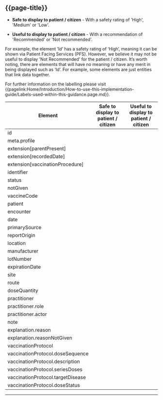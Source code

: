 ## {{page-title}}

<div class="nhsd-a-box nhsd-a-box--bg-light-yellow nhsd-!t-margin-bottom-6 nhsd-t-body">

-  <b>Safe to display to patient / citizen</b> - With a safety rating of 'High', 'Medium' or 'Low'.

-  <b>Useful to display to patient / citizen</b> - With a recommendation of 'Recommended' or 'Not recommended'.

For example, the element 'Id’ has a safety rating of ‘High’, meaning it can be shown via Patient Facing Services (PFS). However, we believe it may not be useful to display 'Not Recommended' for the patient / citizen. It’s worth noting, there are elements that will have no meaning or have any merit in being displayed such as ‘Id’. For example, some elements are just entities that link data together.

For further information on the labelling please visit {{pagelink:Home/Introduction/How-to-use-this-implementation-guide/Labels-used-within-this-guidance.page.md}}.
</div>

<table data-responsive>
    <thead>
        <tr>
            <th>Element</th>
            <th data-no-sort>Safe to display to patient / citizen</th>
            <th data-no-sort>Useful to display to patient / citizen</th>
        </tr>
    </thead>
    <tbody>
        <tr>
            <td>id</td>
            <td><span class="fas fa-check-circle text-success fa-lg"></span></td>
            <td><span class="fas fa-times-circle text-danger fa-lg" title="Not useful"></span></td>
        </tr>
        <tr>
            <td>meta.profile</td>
            <td><span class="fas fa-check-circle text-success fa-lg"></span></td>
            <td><span class="fas fa-times-circle text-danger fa-lg" title="Not useful"></span></td>
        </tr>
        <tr>
            <td>extension[parentPresent]</td>
            <td><span class="fas fa-check-circle text-success fa-lg"></span></td>
            <td><span class="fas fa-check-circle text-success fa-lg"></span></td>
        </tr>
        <tr>
            <td>extension[recordedDate]</td>
            <td><span class="fas fa-exclamation-circle text-warning fa-lg" title="Use with caution"></span></td>
            <td><span class="fas fa-check-circle text-success fa-lg"></span></td>
        </tr>
        <tr>
            <td>extension[vaccinationProcedure]</td>
            <td><span class="fas fa-check-circle text-success fa-lg"></span></td>
            <td><span class="fas fa-check-circle text-success fa-lg"></span></td>
        </tr>
        <tr>
            <td>identifier</td>
            <td><span class="fas fa-times-circle text-danger fa-lg" title="Not advised"></span></td>
            <td><span class="fas fa-times-circle text-danger fa-lg" title="Not useful"></span></td>
        </tr>
        <tr>
            <td>status</td>
            <td><span class="fas fa-times-circle text-danger fa-lg" title="Not advised"></span></td>
            <td><span class="fas fa-times-circle text-danger fa-lg" title="Not useful"></span></td>
        </tr>
        <tr>
            <td>notGiven</td>
            <td><span class="fas fa-times-circle text-danger fa-lg" title="Not advised"></span></td>
            <td><span class="fas fa-check-circle text-success fa-lg"></span></td>
        </tr>
        <tr>
            <td>vaccineCode</td>
            <td><span class="fas fa-exclamation-circle text-warning fa-lg" title="Use with caution"></span></td>
            <td><span class="fas fa-check-circle text-success fa-lg"></span></td>
        </tr>
        <tr>
            <td>patient</td>
            <td><span class="fas fa-check-circle text-success fa-lg"></span></td>
            <td><span class="fas fa-times-circle text-danger fa-lg" title="Not useful"></span></td>
        </tr>
        <tr>
            <td>encounter</td>
            <td><span class="fas fa-check-circle text-success fa-lg"></span></td>
            <td><span class="fas fa-times-circle text-danger fa-lg" title="Not useful"></span></td>
        </tr>
        <tr>
            <td>date</td>
            <td><span class="fas fa-check-circle text-success fa-lg"></span></td>
            <td><span class="fas fa-check-circle text-success fa-lg"></span></td>
        </tr>
        <tr>
            <td>primarySource</td>
            <td><span class="fas fa-exclamation-circle text-warning fa-lg" title="Use with caution"></span></td>
            <td><span class="fas fa-check-circle text-success fa-lg"></span></td>
        </tr>
        <tr>
            <td>reportOrigin</td>
            <td><span class="fas fa-check-circle text-success fa-lg"></span></td>
            <td><span class="fas fa-check-circle text-success fa-lg"></span></td>
        </tr>
        <tr>
            <td>location</td>
            <td><span class="fas fa-check-circle text-success fa-lg"></span></td>
            <td><span class="fas fa-times-circle text-danger fa-lg" title="Not useful"></span></td>
        </tr>
        <tr>
            <td>manufacturer</td>
            <td><span class="fas fa-check-circle text-success fa-lg"></span></td>
            <td><span class="fas fa-check-circle text-success fa-lg"></span></td>
        </tr>
        <tr>
            <td>lotNumber</td>
            <td><span class="fas fa-check-circle text-success fa-lg"></span></td>
            <td><span class="fas fa-check-circle text-success fa-lg"></span></td>
        </tr>
        <tr>
            <td>expirationDate</td>
            <td><span class="fas fa-check-circle text-success fa-lg"></span></td>
            <td><span class="fas fa-times-circle text-danger fa-lg" title="Not useful"></span></td>
        </tr>
        <tr>
            <td>site</td>
            <td><span class="fas fa-check-circle text-success fa-lg"></span></td>
            <td><span class="fas fa-times-circle text-danger fa-lg" title="Not useful"></span></td>
        </tr>
        <tr>
            <td>route</td>
            <td><span class="fas fa-check-circle text-success fa-lg"></span></td>
            <td><span class="fas fa-times-circle text-danger fa-lg" title="Not useful"></span></td>
        </tr>
        <tr>
            <td>doseQuantity</td>
            <td><span class="fas fa-check-circle text-success fa-lg"></span></td>
            <td><span class="fas fa-check-circle text-success fa-lg"></span></td>
        </tr>
        <tr>
            <td>practitioner</td>
            <td><span class="fas fa-check-circle text-success fa-lg"></span></td>
            <td><span class="fas fa-times-circle text-danger fa-lg" title="Not useful"></span></td>
        </tr>
        <tr>
            <td>practitioner.role</td>
            <td><span class="fas fa-check-circle text-success fa-lg"></span></td>
            <td><span class="fas fa-times-circle text-danger fa-lg" title="Not useful"></span></td>
        </tr>
        <tr>
            <td>practitioner.actor</td>
            <td><span class="fas fa-check-circle text-success fa-lg"></span></td>
            <td><span class="fas fa-check-circle text-success fa-lg"></span></td>
        </tr>
        <tr>
            <td>note</td>
            <td><span class="fas fa-check-circle text-success fa-lg"></span></td>
            <td><span class="fas fa-check-circle text-success fa-lg"></span></td>
        </tr>
        <tr>
            <td>explanation.reason</td>
            <td><span class="fas fa-check-circle text-success fa-lg"></span></td>
            <td><span class="fas fa-check-circle text-success fa-lg"></span></td>
        </tr>
        <tr>
            <td>explanation.reasonNotGiven</td>
            <td><span class="fas fa-times-circle text-danger fa-lg" title="Not advised"></span></td>
            <td><span class="fas fa-times-circle text-danger fa-lg" title="Not useful"></span></td>
        </tr>
        <tr>
            <td>vaccinationProtocol</td>
            <td><span class="fas fa-check-circle text-success fa-lg"></span></td>
            <td><span class="fas fa-times-circle text-danger fa-lg" title="Not useful"></span></td>
        </tr>
        <tr>
            <td>vaccinationProtocol.doseSequence</td>
            <td><span class="fas fa-check-circle text-success fa-lg"></span></td>
            <td><span class="fas fa-times-circle text-danger fa-lg" title="Not useful"></span></td>
        </tr>
        <tr>
            <td>vaccinationProtocol.description</td>
            <td><span class="fas fa-check-circle text-success fa-lg"></span></td>
            <td><span class="fas fa-times-circle text-danger fa-lg" title="Not useful"></span></td>
        </tr>
        <tr>
            <td>vaccinationProtocol.seriesDoses</td>
            <td><span class="fas fa-check-circle text-success fa-lg"></span></td>
            <td><span class="fas fa-times-circle text-danger fa-lg" title="Not useful"></span></td>
        </tr>
        <tr>
            <td>vaccinationProtocol.targetDisease</td>
            <td><span class="fas fa-check-circle text-success fa-lg"></span></td>
            <td><span class="fas fa-times-circle text-danger fa-lg" title="Not useful"></span></td>
        </tr>
        <tr>
            <td>vaccinationProtocol.doseStatus</td>
            <td><span class="fas fa-check-circle text-success fa-lg"></span></td>
            <td><span class="fas fa-times-circle text-danger fa-lg" title="Not useful"></span></td>
        </tr>
    </tbody>
</table>

---